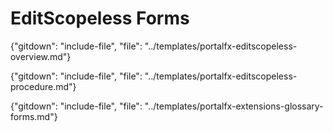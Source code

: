 # EditScopeless  Forms

{"gitdown": "include-file", "file": "../templates/portalfx-editscopeless-overview.md"}

{"gitdown": "include-file", "file": "../templates/portalfx-editscopeless-procedure.md"}

{"gitdown": "include-file", "file": "../templates/portalfx-extensions-glossary-forms.md"}
